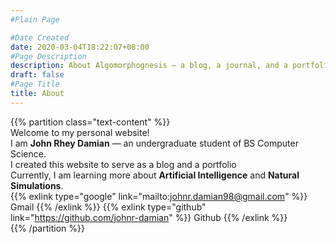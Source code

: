 ```yaml
---
#Plain Page

#Date Created
date: 2020-03-04T18:22:07+08:00
#Page Description
description: About Algomorphognesis — a blog, a journal, and a portfolio
draft: false
#Page Title
title: About
---
```


{{% partition class="text-content" %}}  
Welcome to my personal website!  
I am **John Rhey Damian** — an undergraduate student of BS Computer Science.  
I created this website to serve as a blog and a portfolio  
Currently, I am learning more about **Artificial Intelligence** and **Natural Simulations**.  
{{% exlink type="google" link="mailto:johnr.damian98@gmail.com" %}} Gmail {{% /exlink %}} {{% exlink type="github" link="https://github.com/johnr-damian" %}} Github {{% /exlink %}}  
{{% /partition %}}